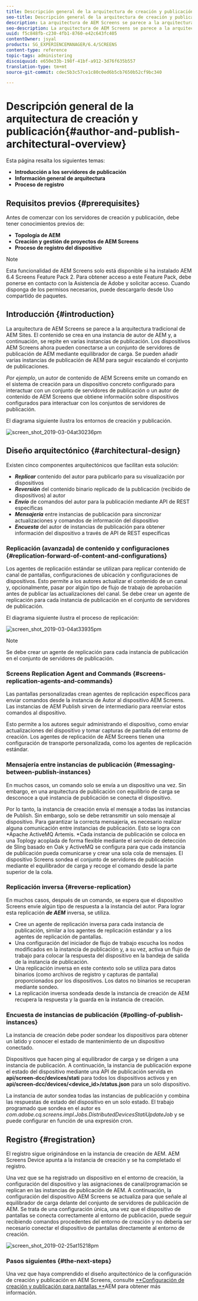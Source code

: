```yaml
---
title: Descripción general de la arquitectura de creación y publicación
seo-title: Descripción general de la arquitectura de creación y publicación
description: La arquitectura de AEM Screens se parece a la arquitectura tradicional de AEM Sites. El contenido se crea en una instancia de autor de AEM y, a continuación, se repite en varias instancias de publicación. Siga esta página para obtener más información sobre cómo crear y publicar información general de la arquitectura.
seo-description: La arquitectura de AEM Screens se parece a la arquitectura tradicional de AEM Sites. El contenido se crea en una instancia de autor de AEM y, a continuación, se repite en varias instancias de publicación. Siga esta página para obtener más información sobre cómo crear y publicar información general de la arquitectura.
uuid: f5c848fb-c230-4fb1-8760-e42c643fc405
contentOwner: jsyal
products: SG_EXPERIENCEMANAGER/6.4/SCREENS
content-type: reference
topic-tags: administering
discoiquuid: e650e33b-198f-41bf-a912-3d76f635b557
translation-type: tm+mt
source-git-commit: cdec5b3c57ce1c80c0ed6b5cb7650b52cf9bc340

---
```



# Descripción general de la arquitectura de creación y publicación{#author-and-publish-architectural-overview}

Esta página resalta los siguientes temas:

* **Introducción a los servidores de publicación**
* **Información general de arquitectura**
* **Proceso de registro**

## Requisitos previos {#prerequisites}

Antes de comenzar con los servidores de creación y publicación, debe tener conocimientos previos de:

* **Topología de AEM**
* **Creación y gestión de proyectos de AEM Screens**
* **Proceso de registro del dispositivo**

>[!NOTE]
>
>Esta funcionalidad de AEM Screens solo está disponible si ha instalado AEM 6.4 Screens Feature Pack 2. Para obtener acceso a este Feature Pack, debe ponerse en contacto con la Asistencia de Adobe y solicitar acceso. Cuando disponga de los permisos necesarios, puede descargarlo desde Uso compartido de paquetes.

## Introducción {#introduction}

La arquitectura de AEM Screens se parece a la arquitectura tradicional de AEM Sites. El contenido se crea en una instancia de autor de AEM y, a continuación, se repite en varias instancias de publicación. Los dispositivos AEM Screens ahora pueden conectarse a un conjunto de servidores de publicación de AEM mediante equilibrador de carga. Se pueden añadir varias instancias de publicación de AEM para seguir escalando el conjunto de publicaciones.

*Por ejemplo*, un autor de contenido de AEM Screens emite un comando en el sistema de creación para un dispositivo concreto configurado para interactuar con un conjunto de servidores de publicación o un autor de contenido de AEM Screens que obtiene información sobre dispositivos configurados para interactuar con los conjuntos de servidores de publicación.

El diagrama siguiente ilustra los entornos de creación y publicación.

![screen_shot_2019-03-04at30236pm](assets/screen_shot_2019-03-04at30236pm.png)

## Diseño arquitectónico {#architectural-design}

Existen cinco componentes arquitectónicos que facilitan esta solución:

* ***Replicar*** contenido del autor para publicarlo para su visualización por dispositivos
* ***Reversión*** del contenido binario replicado de la publicación (recibido de dispositivos) al autor
* ***Envío*** de comandos del autor para la publicación mediante API de REST específicas
* ***Mensajería*** entre instancias de publicación para sincronizar actualizaciones y comandos de información del dispositivo
* ***Encuesta*** del autor de instancias de publicación para obtener información del dispositivo a través de API de REST específicas

### Replicación (avanzada) de contenido y configuraciones {#replication-forward-of-content-and-configurations}

Los agentes de replicación estándar se utilizan para replicar contenido de canal de pantallas, configuraciones de ubicación y configuraciones de dispositivos. Esto permite a los autores actualizar el contenido de un canal y, opcionalmente, pasar por algún tipo de flujo de trabajo de aprobación antes de publicar las actualizaciones del canal. Se debe crear un agente de replicación para cada instancia de publicación en el conjunto de servidores de publicación.

El diagrama siguiente ilustra el proceso de replicación:

![screen_shot_2019-03-04at33935pm](assets/screen_shot_2019-03-04at33935pm.png)

>[!NOTE]
>
>Se debe crear un agente de replicación para cada instancia de publicación en el conjunto de servidores de publicación.

### Screens Replication Agent and Commands {#screens-replication-agents-and-commands}

Las pantallas personalizadas crean agentes de replicación específicos para enviar comandos desde la instancia de Autor al dispositivo AEM Screens. Las instancias de AEM Publish sirven de intermediario para reenviar estos comandos al dispositivo.

Esto permite a los autores seguir administrando el dispositivo, como enviar actualizaciones del dispositivo y tomar capturas de pantalla del entorno de creación. Los agentes de replicación de AEM Screens tienen una configuración de transporte personalizada, como los agentes de replicación estándar.

### Mensajería entre instancias de publicación {#messaging-between-publish-instances}

En muchos casos, un comando solo se envía a un dispositivo una vez. Sin embargo, en una arquitectura de publicación con equilibrio de carga se desconoce a qué instancia de publicación se conecta el dispositivo.

Por lo tanto, la instancia de creación envía el mensaje a todas las instancias de Publish. Sin embargo, solo se debe retransmitir un solo mensaje al dispositivo. Para garantizar la correcta mensajería, es necesario realizar alguna comunicación entre instancias de publicación. Esto se logra con *Apache ActiveMQ Artemis. *Cada instancia de publicación se coloca en una Toplogy acoplada de forma flexible mediante el servicio de detección de Sling basado en Oak y ActiveMQ se configura para que cada instancia de publicación pueda comunicarse y crear una sola cola de mensajes. El dispositivo Screens sondea el conjunto de servidores de publicación mediante el equilibrador de carga y recoge el comando desde la parte superior de la cola.

### Replicación inversa {#reverse-replication}

En muchos casos, después de un comando, se espera que el dispositivo Screens envíe algún tipo de respuesta a la instancia del autor. Para lograr esta replicación ***de AEM*** inversa, se utiliza.

* Cree un agente de replicación inversa para cada instancia de publicación, similar a los agentes de replicación estándar y a los agentes de replicación de pantallas.
* Una configuración del iniciador de flujo de trabajo escucha los nodos modificados en la instancia de publicación y, a su vez, activa un flujo de trabajo para colocar la respuesta del dispositivo en la bandeja de salida de la instancia de publicación.
* Una replicación inversa en este contexto solo se utiliza para datos binarios (como archivos de registro y capturas de pantalla) proporcionados por los dispositivos. Los datos no binarios se recuperan mediante sondeo.
* La replicación inversa sondeada desde la instancia de creación de AEM recupera la respuesta y la guarda en la instancia de creación.

### Encuesta de instancias de publicación {#polling-of-publish-instances}

La instancia de creación debe poder sondear los dispositivos para obtener un latido y conocer el estado de mantenimiento de un dispositivo conectado.

Dispositivos que hacen ping al equilibrador de carga y se dirigen a una instancia de publicación. A continuación, la instancia de publicación expone el estado del dispositivo mediante una API de publicación servida en **api/screen-dcc/devices/stati** para todos los dispositivos activos y en **api/screen-dcc/devices/&lt;device_id>/status.json** para un solo dispositivo.

La instancia de autor sondea todas las instancias de publicación y combina las respuestas de estado del dispositivo en un solo estado. El trabajo programado que sondea en el autor es *com.adobe.cq.screens.impl.Jobs.DistributedDevicesStatiUpdateJob* y se puede configurar en función de una expresión cron.

## Registro {#registration}

El registro sigue originándose en la instancia de creación de AEM. AEM Screens Device apunta a la instancia de creación y se ha completado el registro.

Una vez que se ha registrado un dispositivo en el entorno de creación, la configuración del dispositivo y las asignaciones de canal/programación se replican en las instancias de publicación de AEM. A continuación, la configuración del dispositivo AEM Screens se actualiza para que señale al equilibrador de carga delante del conjunto de servidores de publicación de AEM. Se trata de una configuración única, una vez que el dispositivo de pantallas se conecta correctamente al entorno de publicación, puede seguir recibiendo comandos procedentes del entorno de creación y no debería ser necesario conectar el dispositivo de pantallas directamente al entorno de creación.

![screen_shot_2019-02-25at15218pm](assets/screen_shot_2019-02-25at15218pm.png)

### Pasos siguientes {#the-next-steps}

Una vez que haya comprendido el diseño arquitectónico de la configuración de creación y publicación en AEM Screens, consulte [**Configuración de creación y publicación para pantallas **](author-and-publish.md)AEM para obtener más información.
